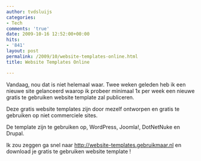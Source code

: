```yaml
---
author: tvdsluijs
categories:
- Tech
comments: 'true'
date: 2009-10-16 12:52:00+00:00
hits:
- '841'
layout: post
permalink: /2009/10/website-templates-online.html
title: Website Templates Online

---
```

Vandaag, nou dat is niet helemaal waar. Twee weken geleden heb ik een nieuwe site gelanceerd waarop ik probeer minimaal 1x per week een nieuwe gratis te gebruiken website template zal publiceren.

Deze gratis website templates zijn door mezelf ontworpen en gratis te gebruiken op niet commerciele sites.

De template zijn te gebruiken op, WordPress, Joomla!, DotNetNuke en Drupal.

Ik zou zeggen ga snel naar <http://website-templates.gebruikmaar.nl> en download je gratis te gebruiken website template !